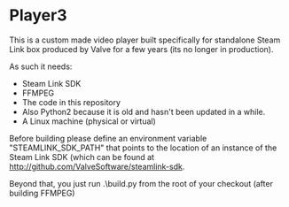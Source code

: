 # Player3

This is a custom made video player built specifically for standalone Steam Link box produced by Valve for a few years (its no longer in production).

As such it needs:
* Steam Link SDK
* FFMPEG
* The code in this repository
* Also Python2 because it is old and hasn't been updated in a while.
* A Linux machine (physical or virtual)

Before building please define an environment variable "STEAMLINK_SDK_PATH" that points to the location of an instance of the Steam Link SDK (which can be found at http://github.com/ValveSoftware/steamlink-sdk. 

Beyond that, you just run .\build.py from the root of your checkout (after building FFMPEG)

